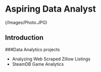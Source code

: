 # Aspiring Data Analyst 

(/Images/Photo.JPG)
## Introduction


###Data Analytics projects 
- Analyzing Web Scraped Zillow Listings
- SteamDB Game Analytics
